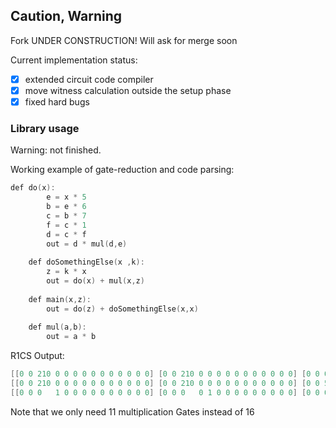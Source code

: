 
## Caution, Warning
Fork UNDER CONSTRUCTION! Will ask for merge soon


Current implementation status:
- [x] extended circuit code compiler
- [x] move witness calculation outside the setup phase 
- [x] fixed hard bugs

### Library usage
Warning: not finished.

Working example of gate-reduction and code parsing:
```go
def do(x):
		e = x * 5
		b = e * 6
		c = b * 7
		f = c * 1
		d = c * f
		out = d * mul(d,e)
	
	def doSomethingElse(x ,k):
		z = k * x
		out = do(x) + mul(x,z)
	
	def main(x,z):
		out = do(z) + doSomethingElse(x,x)
	
	def mul(a,b):
		out = a * b
```
R1CS Output:
```go
[[0 0 210 0 0 0 0 0 0 0 0 0 0 0] [0 0 210 0 0 0 0 0 0 0 0 0 0 0] [0 0 0 0 1 0 0 0 0 0 0 0 0 0] [0 0 0 1 0 0 0 0 0 0 0 0 0 0] [0 210 0 0 0 0 0 0 0 0 0 0 0 0] [0 210 0 0 0 0 0 0 0 0 0 0 0 0] [0 0 0 0 0 0 0 0 1 0 0 0 0 0] [0 0 0 0 0 0 0 1 0 0 0 0 0 0] [0 1 0 0 0 0 0 0 0 0 0 0 0 0] [0 1 0 0 0 0 0 0 0 0 0 0 0 0] [1 0 0 0 0 0 0 0 0 0 0 0 0 0]]
[[0 0 210 0 0 0 0 0 0 0 0 0 0 0] [0 0 210 0 0 0 0 0 0 0 0 0 0 0] [0 0 5 0 0 0 0 0 0 0 0 0 0 0] [0 0 0 0 0 1 0 0 0 0 0 0 0 0] [0 210 0 0 0 0 0 0 0 0 0 0 0 0] [0 210 0 0 0 0 0 0 0 0 0 0 0 0] [0 5 0 0 0 0 0 0 0 0 0 0 0 0] [0 0 0 0 0 0 0 0 0 1 0 0 0 0] [0 1 0 0 0 0 0 0 0 0 0 0 0 0] [0 0 0 0 0 0 0 0 0 0 0 1 0 0] [0 0 0 0 0 0 1 0 0 0 1 0 1 0]]
[[0 0 0   1 0 0 0 0 0 0 0 0 0 0] [0 0 0   0 1 0 0 0 0 0 0 0 0 0] [0 0 0 0 0 1 0 0 0 0 0 0 0 0] [0 0 0 0 0 0 1 0 0 0 0 0 0 0] [0 0   0 0 0 0 0 1 0 0 0 0 0 0] [0 0   0 0 0 0 0 0 1 0 0 0 0 0] [0 0 0 0 0 0 0 0 0 1 0 0 0 0] [0 0 0 0 0 0 0 0 0 0 1 0 0 0] [0 0 0 0 0 0 0 0 0 0 0 1 0 0] [0 0 0 0 0 0 0 0 0 0 0 0 1 0] [0 0 0 0 0 0 0 0 0 0 0 0 0 1]]
```
Note that we only need 11 multiplication Gates instead of 16
